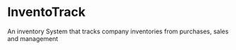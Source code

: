 # InventoTrack
An inventory System that tracks company inventories from purchases, sales and management
